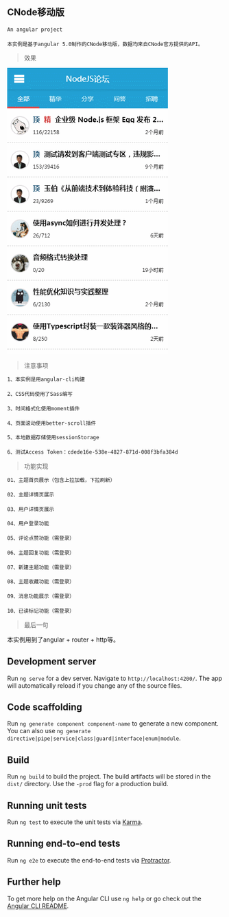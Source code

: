 ## CNode移动版

``` bash
An angular project

本实例是基于angular 5.0制作的CNode移动版，数据均来自CNode官方提供的API。
```

> 效果

![最终效果](/demo/demo.gif)

> 注意事项

``` bash
1、本实例是用angular-cli构建

2、CSS代码使用了Sass编写

3、时间格式化使用moment插件

4、页面滚动使用better-scroll插件

5、本地数据存储使用sessionStorage

6、测试Access Token：cdede16e-538e-4827-871d-008f3bfa384d
```

> 功能实现

``` bash
01、主题首页展示（包含上拉加载，下拉刷新）

02、主题详情页展示

03、用户详情页展示

04、用户登录功能

05、评论点赞功能（需登录）

06、主题回复功能（需登录）

07、新建主题功能（需登录）

08、主题收藏功能（需登录）

09、消息功能展示（需登录）

10、已读标记功能（需登录）
```

> 最后一句

本实例用到了angular + router + http等。

## Development server

Run `ng serve` for a dev server. Navigate to `http://localhost:4200/`. The app will automatically reload if you change any of the source files.

## Code scaffolding

Run `ng generate component component-name` to generate a new component. You can also use `ng generate directive|pipe|service|class|guard|interface|enum|module`.

## Build

Run `ng build` to build the project. The build artifacts will be stored in the `dist/` directory. Use the `-prod` flag for a production build.

## Running unit tests

Run `ng test` to execute the unit tests via [Karma](https://karma-runner.github.io).

## Running end-to-end tests

Run `ng e2e` to execute the end-to-end tests via [Protractor](http://www.protractortest.org/).

## Further help

To get more help on the Angular CLI use `ng help` or go check out the [Angular CLI README](https://github.com/angular/angular-cli/blob/master/README.md).
